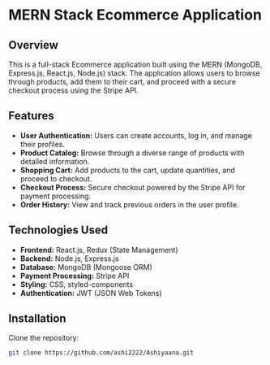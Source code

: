 # MERN Stack Ecommerce Application

## Overview

This is a full-stack Ecommerce application built using the MERN (MongoDB, Express.js, React.js, Node.js) stack. The application allows users to browse through products, add them to their cart, and proceed with a secure checkout process using the Stripe API.

## Features

- **User Authentication:** Users can create accounts, log in, and manage their profiles.
- **Product Catalog:** Browse through a diverse range of products with detailed information.
- **Shopping Cart:** Add products to the cart, update quantities, and proceed to checkout.
- **Checkout Process:** Secure checkout powered by the Stripe API for payment processing.
- **Order History:** View and track previous orders in the user profile.

## Technologies Used

- **Frontend:** React.js, Redux (State Management)
- **Backend:** Node.js, Express.js
- **Database:** MongoDB (Mongoose ORM)
- **Payment Processing:** Stripe API
- **Styling:** CSS, styled-components
- **Authentication:** JWT (JSON Web Tokens)

## Installation

Clone the repository:

   ```bash
   git clone https://github.com/ashi2222/Ashiyaana.git
   
